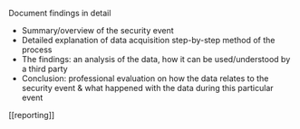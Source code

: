 Document findings in detail 
- Summary/overview of the security event
- Detailed explanation of data acquisition step-by-step method of the process
- The findings: an analysis of the data, how it can be used/understood by a third party
- Conclusion: professional evaluation on how the data relates to the security event & what happened with the data during this particular event


[[reporting]]
